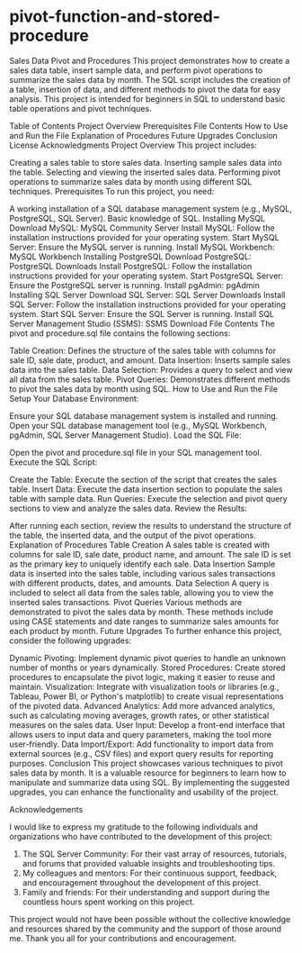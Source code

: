 # pivot-function-and-stored-procedure
Sales Data Pivot and Procedures
This project demonstrates how to create a sales data table, insert sample data, and perform pivot operations to summarize the sales data by month. The SQL script includes the creation of a table, insertion of data, and different methods to pivot the data for easy analysis. This project is intended for beginners in SQL to understand basic table operations and pivot techniques.

Table of Contents
Project Overview
Prerequisites
File Contents
How to Use and Run the File
Explanation of Procedures
Future Upgrades
Conclusion
License
Acknowledgments
Project Overview
This project includes:

Creating a sales table to store sales data.
Inserting sample sales data into the table.
Selecting and viewing the inserted sales data.
Performing pivot operations to summarize sales data by month using different SQL techniques.
Prerequisites
To run this project, you need:

A working installation of a SQL database management system (e.g., MySQL, PostgreSQL, SQL Server).
Basic knowledge of SQL.
Installing MySQL
Download MySQL:
MySQL Community Server
Install MySQL:
Follow the installation instructions provided for your operating system.
Start MySQL Server:
Ensure the MySQL server is running.
Install MySQL Workbench:
MySQL Workbench
Installing PostgreSQL
Download PostgreSQL:
PostgreSQL Downloads
Install PostgreSQL:
Follow the installation instructions provided for your operating system.
Start PostgreSQL Server:
Ensure the PostgreSQL server is running.
Install pgAdmin:
pgAdmin
Installing SQL Server
Download SQL Server:
SQL Server Downloads
Install SQL Server:
Follow the installation instructions provided for your operating system.
Start SQL Server:
Ensure the SQL Server is running.
Install SQL Server Management Studio (SSMS):
SSMS Download
File Contents
The pivot and procedure.sql file contains the following sections:

Table Creation: Defines the structure of the sales table with columns for sale ID, sale date, product, and amount.
Data Insertion: Inserts sample sales data into the sales table.
Data Selection: Provides a query to select and view all data from the sales table.
Pivot Queries: Demonstrates different methods to pivot the sales data by month using SQL.
How to Use and Run the File
Setup Your Database Environment:

Ensure your SQL database management system is installed and running.
Open your SQL database management tool (e.g., MySQL Workbench, pgAdmin, SQL Server Management Studio).
Load the SQL File:

Open the pivot and procedure.sql file in your SQL management tool.
Execute the SQL Script:

Create the Table: Execute the section of the script that creates the sales table.
Insert Data: Execute the data insertion section to populate the sales table with sample data.
Run Queries: Execute the selection and pivot query sections to view and analyze the sales data.
Review the Results:

After running each section, review the results to understand the structure of the table, the inserted data, and the output of the pivot operations.
Explanation of Procedures
Table Creation
A sales table is created with columns for sale ID, sale date, product name, and amount. The sale ID is set as the primary key to uniquely identify each sale.
Data Insertion
Sample data is inserted into the sales table, including various sales transactions with different products, dates, and amounts.
Data Selection
A query is included to select all data from the sales table, allowing you to view the inserted sales transactions.
Pivot Queries
Various methods are demonstrated to pivot the sales data by month. These methods include using CASE statements and date ranges to summarize sales amounts for each product by month.
Future Upgrades
To further enhance this project, consider the following upgrades:

Dynamic Pivoting: Implement dynamic pivot queries to handle an unknown number of months or years dynamically.
Stored Procedures: Create stored procedures to encapsulate the pivot logic, making it easier to reuse and maintain.
Visualization: Integrate with visualization tools or libraries (e.g., Tableau, Power BI, or Python's matplotlib) to create visual representations of the pivoted data.
Advanced Analytics: Add more advanced analytics, such as calculating moving averages, growth rates, or other statistical measures on the sales data.
User Input: Develop a front-end interface that allows users to input data and query parameters, making the tool more user-friendly.
Data Import/Export: Add functionality to import data from external sources (e.g., CSV files) and export query results for reporting purposes.
Conclusion
This project showcases various techniques to pivot sales data by month. It is a valuable resource for beginners to learn how to manipulate and summarize data using SQL. By implementing the suggested upgrades, you can enhance the functionality and usability of the project.

Acknowledgements

I would like to express my gratitude to the following individuals and organizations who have contributed to the development of this project:

1. The SQL Server Community: For their vast array of resources, tutorials, and forums that provided valuable insights and troubleshooting tips.
3. My colleagues and mentors: For their continuous support, feedback, and encouragement throughout the development of this project.
3. Family and friends: For their understanding and support during the countless hours spent working on this project.

This project would not have been possible without the collective knowledge and resources shared by the community and the support of those around me. Thank you all for your contributions and encouragement.
